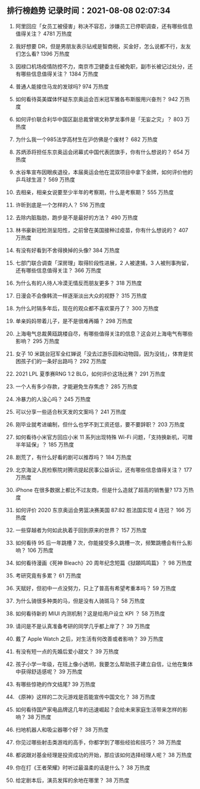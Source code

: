 
## 排行榜趋势 记录时间：2021-08-08 02:07:34
  
  1. 阿里回应「女员工被侵害」称决不容忍，涉嫌员工已停职调查，还有哪些信息值得关注？ 4781 万热度
    
  2. 我好想要 DR，但是男朋友表示钻戒是智商税，买金好，怎么说都不行，友友们怎么看? 1396 万热度
    
  3. 因禄口机场疫情防控不力，南京市卫健委主任被免职，副市长被记过处分，还有哪些信息值得关注？ 1384 万热度
    
  4. 普通人能接住马龙的发球吗? 974 万热度
    
  5. 如何看待英美媒体怀疑东京奥运会百米冠军雅各布斯服用兴奋剂？ 942 万热度
    
  6. 如何评价联合利华中国区副总裁曾锡文称梦龙事件是「无妄之灾」？ 803 万热度
    
  7. 为什么我一个985法学高材生在沪仿佛是个废材？ 682 万热度
    
  8. 苏炳添将担任东京奥运会闭幕式中国代表团旗手，你有什么想说的？ 654 万热度
    
  9. 水谷隼宣布因眼疾退役，本届奥运会他在混双项目中拿下金牌，如何评价他的乒乓球生涯？ 569 万热度
    
  10. 去相亲，相亲女说要至少半年的考察期，什么是考察期？ 555 万热度
    
  11. 许昕到底是一个怎样的人？ 516 万热度
    
  12. 去除内脏脂肪，跑步是不是最好的方法？ 490 万热度
    
  13. 林书豪新冠检测呈阳性，之前曾在美国接种过疫苗，你有什么想说的？ 407 万热度
    
  14. 有没有好看到不舍得换掉的头像? 384 万热度
    
  15. 七部门联合调查「深房理」取得阶段性进展，2 人被逮捕，3 人被刑事拘留，还有哪些信息值得关注？ 366 万热度
    
  16. 为什么有的人待人冷漠无情反而朋友更多？ 318 万热度
    
  17. 日漫会不会像韩流一样逐渐淡出大众的视野？ 315 万热度
    
  18. 为什么时隔多年后，现在的观众都不喜欢蒙丹了？ 300 万热度
    
  19. 单亲妈妈带着儿子，是不是很难再婚？ 298 万热度
    
  20. 上海电气总裁黄瓯跳楼自尽，有哪些值得关注的信息？这会对上海电气有哪些影响？ 295 万热度
    
  21. 女子 10 米跳台冠军全红婵说「没去过游乐园和动物园，因为没钱」，体育是贫困孩子们的一条好出路吗？ 292 万热度
    
  22. 2021 LPL 夏季赛RNG 1:2 BLG，如何评价这场比赛？ 291 万热度
    
  23. 一个人有多少存款，才能避免生存焦虑？ 285 万热度
    
  24. 冷暴力的人没心吗？ 245 万热度
    
  25. 可以分享一些适合秋天发的文案吗？ 241 万热度
    
  26. 刚毕业就考进编制，但什么也学不到工资还低，要不要辞职？ 203 万热度
    
  27. 如何看待小米官方回应小米 11 系列出现特殊 Wi-Fi 问题，「支持换新机，可赠半年延保」？ 185 万热度
    
  28. 剧荒了，有什么好看的剧可以推荐吗？ 184 万热度
    
  29. 北京海淀人民检察院对腾讯提起民事公益诉讼，还有哪些信息值得关注？ 177 万热度
    
  30. iPhone 在很多数据上都比不过友商，但是什么造就了超高的销售量? 173 万热度
    
  31. 如何评价 2020 东京奥运会男篮决赛美国 87:82 胜法国实现 4 连冠？ 166 万热度
    
  32. 一些穿越者为何如此执着于回到原来的世界？ 157 万热度
    
  33. 如何看待 95 后一年跳槽 7 次，你能接受多久跳槽一次，频繁跳槽会有什么影响？ 106 万热度
    
  34. 如何看待漫画《死神 Bleach》20 周年纪念短篇《狱頣鸣鸣篇》？ 98 万热度
    
  35. 考研究竟有多累？ 61 万热度
    
  36. 天赋好，但初中一点没努力，只上了普高有希望考重本吗？ 59 万热度
    
  37. 为什么骑很多种类的马，但是没有人骑斑马？ 58 万热度
    
  38. 如何看待新的 MIUI 内测机制？这是给用户设立 KPI ？ 58 万热度
    
  39. 请问是不是认真准备考研的同学几乎都上岸了？ 39 万热度
    
  40. 戴了 Apple Watch 之后，对生活有何改善或者影响？ 39 万热度
    
  41. 有没有短一点的先婚后爱小甜文？ 39 万热度
    
  42. 孩子小学一年级，在班上像小透明，我要怎么帮助孩子建立自信，让他在集体中获得舒适感呢？ 39 万热度
    
  43. 有哪些惊艳的作文结尾? 39 万热度
    
  44. 《原神》这样的二次元游戏是否能宣传中国文化？ 38 万热度
    
  45. 如何看待国产家电品牌这几年的迅速崛起？会给未来家庭生活带来怎样的影响？ 38 万热度
    
  46. 扫地机器人和吸尘器哪个好？ 38 万热度
    
  47. 你见过哪些射击类游戏的高手，你都学到了哪些经验和技巧？ 38 万热度
    
  48. 都说跟对基金经理是投资成功的开始，那应该如何选择经理人呢？ 38 万热度
    
  49. 你在打《王者荣耀》时听过最温柔的话是什么？ 38 万热度
    
  50. 给定剧本后，演员发挥的余地在哪里？ 38 万热度
    